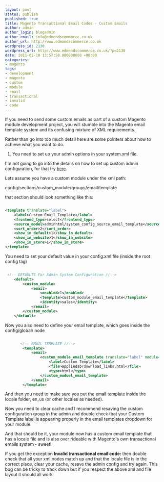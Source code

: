 ```yaml
---
layout: post
status: publish
published: true
title: Magento Transactional Email Codes - Custom Emails
author: admin
author_login: blogadmin
author_email: info@edmondscommerce.co.uk
author_url: http://www.edmondscommerce.co.uk
wordpress_id: 2130
wordpress_url: http://www.edmondscommerce.co.uk/?p=2130
date: 2011-02-10 13:57:50.000000000 +00:00
categories:
- magento
tags:
- development
- magento
- custom
- module
- email
- transactional
- invalid
- code
---
```

If you need to send some custom emails as part of a custom Magento module development project, you will stumble into the Magento email template system and its confusing mixture of XML requirements.

Rather than go into too much detail here are some pointers about how to achieve what you want to do.

1. You need to set up your admin options in your system.xml file.

I'm not going to go into the details on how to set up custom admin configuration, for that try <a href="http://www.magentocommerce.com/wiki/5_-_modules_and_development/admin/xml_structure_for_admin_configurations">here</a>.

Lets assume you have a custom module under the xml path:

config/sections/custom_module/groups/email/template

that section should look something like this:

```xml

<template translate="label">
	<label>Custom Email Template</label>
	<frontend_type>select</frontend_type>
	<source_model>adminhtml/system_config_source_email_template</source_model>
	<sort_order>2</sort_order>
	<show_in_default>1</show_in_default>
	<show_in_website>1</show_in_website>
	<show_in_store>1</show_in_store>
</template>

```

You need to set your default value in your config.xml file (inside the root config tag)
```xml

 <!-- DEFAULTS For Admin System Configuration //-->
    <default>
        <custom_module>
            <email>
                <enabled>1</enabled>
                <template>custom_module_email_template</template>                
                <identity>sales</identity>
            </email>
        </custom_module>
    </default>

```

Now you also need to define your email template, which goes inside the config/global/ node

```xml

       <!-- EMAIL TEMPLATE //-->
        <template>
            <email>
                <custom_module_email_template translate="label" module="appliedsb">
                    <label>Custom Template</label>
                    <file>appliedsb/download_links.html</file>
                    <type>html</type>
                </custom_moduel_email_template>
            </email>
        </template>

```

And then you need to make sure you put the email template inside the locale folder, en_us (or other locales as needed).

Now you need to clear cache and I recommend resaving the custom configuration group in the admin and double check that your Custom Template label is appearing properly in the email templates dropdown for your module.

And that should be it, your module now has a custom email template that has a locale file and is also over rideable with Magento's own transactional emails system - sweet!

If you get the exception <strong>Invalid transactional email code:</strong> then double check that all your xml nodes match up and that the locale file is in the correct place, clear your cache, resave the admin config and try again. This bug can be tricky to track down but if you respect the above xml and file layout it should all work.
